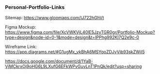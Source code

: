 ### Personal-Portfolio-Links


Sitemap: 
https://www.gloomaps.com/lJ722hGhVt


Figma Mockup: 
https://www.figma.com/file/XcVWKVjL40lE5JzyTGR0gr/Portfolio-Mockup?type=design&node-id=0-1&mode=design&t=IPPhg992KI7Q2e9c-0


Wireframe Link: 
https://app.diagrams.net/#G1ugMx_vkBhA6MSYqoZDJvVib93skZWiI5


https://docs.google.com/document/d/1YaB-VjMCkrxOj9oHG6L9LXufG6EFkWPvGuvLnT1PnQk/edit?usp=sharing

